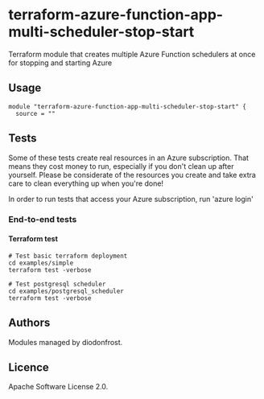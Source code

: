 # terraform-azure-function-app-multi-scheduler-stop-start

Terraform module that creates multiple Azure Function schedulers at once for stopping and starting Azure

## Usage

```hcl
module "terraform-azure-function-app-multi-scheduler-stop-start" {
  source = ""
```

<!-- BEGIN_TF_DOCS -->
<!-- END_TF_DOCS -->

## Tests

Some of these tests create real resources in an Azure subscription. That means they cost money to run, especially if you don't clean up after yourself. Please be considerate of the resources you create and take extra care to clean everything up when you're done!

In order to run tests that access your Azure subscription, run 'azure login'

### End-to-end tests

#### Terraform test

```shell
# Test basic terraform deployment
cd examples/simple
terraform test -verbose

# Test postgresql scheduler
cd examples/postgresql_scheduler
terraform test -verbose
```

## Authors

Modules managed by diodonfrost.

## Licence

Apache Software License 2.0.
